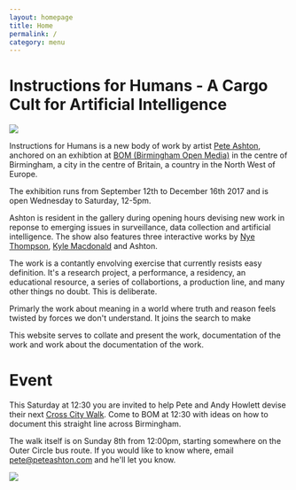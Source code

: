 ```yaml
---
layout: homepage
title: Home
permalink: /
category: menu
---
```


# Instructions for Humans - A Cargo Cult for Artificial Intelligence

![](http://instructionsforhumans.com/images/ifhlogo.png)

Instructions for Humans is a new body of work by artist [Pete Ashton](http://art.peteashton.com), anchored on an exhibtion at [BOM (Birmingham Open Media)](http://bom.org.uk) in the centre of Birmingham, a city in the centre of Britain, a country in the North West of Europe. 

The exhibition runs from September 12th to December 16th 2017 and is open Wednesday to Saturday, 12-5pm.

Ashton is resident in the gallery during opening hours devising new work in reponse to emerging issues in surveillance, data collection and artificial intelligence. The show also features three interactive works by [Nye Thompson](http://www.backdoored.io), [Kyle Macdonald](http://www.exhaustingacrowd.com/birmingham) and Ashton.

The work is a contantly envolving exercise that currently resists easy definition. It's a research project, a performance, a residency, an educational resource, a series of collabortions, a production line, and many other things no doubt. This is deliberate.

Primarly the work about meaning in a world where truth and reason feels twisted by forces we don't understand. It joins the search to make 

This website serves to collate and present the work, documentation of the work and work about the documentation of the work.

# Event

This Saturday at 12:30 you are invited to help Pete and Andy Howlett devise their next [Cross City Walk](http://xcw.org.uk​​). Come to BOM at 12:30 with ideas on how to document this straight line across Birmingham. 

The walk itself is on Sunday 8th from 12:00pm, starting somewhere on the Outer Circle bus route. If you would like to know where, email pete@peteashton.com and he'll let you know. 



[![](http://art.peteashton.com/assets/images/lottery_Logo_Black_RGB_smaller.jpg)](http://artscouncil.org.uk/)